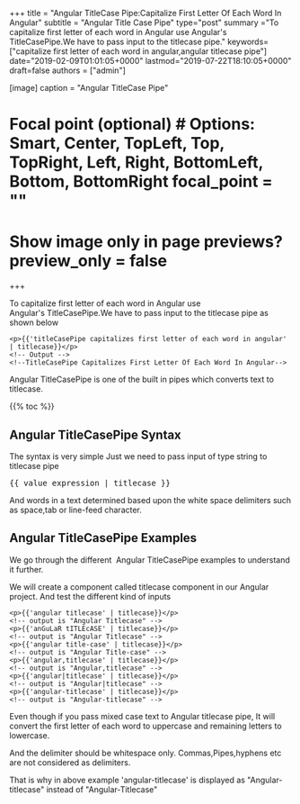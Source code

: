+++ title = "Angular TitleCase Pipe:Capitalize First Letter Of Each Word In Angular" subtitle = "Angular Title Case Pipe" type="post" summary ="To capitalize first letter of each word in Angular use Angular's TitleCasePipe.We have to pass input to the titlecase pipe." keywords=["capitalize first letter of each word in angular,angular titlecase pipe"] date="2019-02-09T01:01:05+0000" lastmod="2019-07-22T18:10:05+0000" draft=false authors = ["admin"]


[image] caption = "Angular TitleCase Pipe"

  # Focal point (optional) # Options: Smart, Center, TopLeft, Top, TopRight, Left, Right, BottomLeft, Bottom, BottomRight focal_point = ""

  # Show image only in page previews? preview_only = false

+++

To capitalize first letter of each word in Angular use Angular's TitleCasePipe.We have to pass input to the titlecase pipe as shown below

```
<p>{{'titleCasePipe capitalizes first letter of each word in angular'
| titlecase}}</p>
<!-- Output -->
<!--TitleCasePipe Capitalizes First Letter Of Each Word In Angular-->
```

Angular TitleCasePipe is one of the built in pipes which converts text to titlecase.

{{% toc %}}

## Angular TitleCasePipe Syntax

The syntax is very simple Just we need to pass input of type string to titlecase pipe

<pre>{{ value_expression | titlecase }}</pre>

And words in a text determined based upon the white space delimiters such as space,tab or line-feed character.

## Angular TitleCasePipe Examples

We go through the different  Angular TitleCasePipe examples to understand it further.

We will create a component called titlecase component in our Angular project. And test the different kind of inputs

```
<p>{{'angular titlecase' | titlecase}}</p>
<!-- output is "Angular Titlecase" --> 
<p>{{'anGuLaR tITLEcASE' | titlecase}}</p> 
<!-- output is "Angular Titlecase" --> 
<p>{{'angular title-case' | titlecase}}</p>
<!-- output is "Angular Title-case" --> 
<p>{{'angular,titlecase' | titlecase}}</p>
<!-- output is "Angular,titlecase" -->
<p>{{'angular|titlecase' | titlecase}}</p>
<!-- output is "Angular|titlecase" -->
<p>{{'angular-titlecase' | titlecase}}</p>
<!-- output is "Angular-titlecase" -->
```

Even though if you pass mixed case text to Angular titlecase pipe, It will convert the first letter of each word to uppercase and remaining letters to lowercase.

And the delimiter should be whitespace only. Commas,Pipes,hyphens etc are not considered as delimiters.

That is why in above example 'angular-titlecase' is displayed as "Angular-titlecase" instead of "Angular-Titlecase"